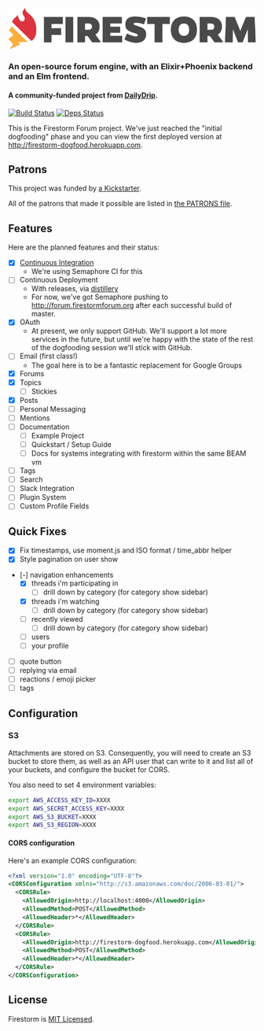 ![Firestorm](./apps/firestorm_web/assets/static/images/firestorm-logo.png)
### An open-source forum engine, with an Elixir+Phoenix backend and an Elm frontend.
#### A community-funded project from [DailyDrip](https://www.dailydrip.com).

[![Build Status](https://semaphoreci.com/api/v1/dailydrip/firestorm/branches/master/badge.svg)](https://semaphoreci.com/dailydrip/firestorm)
[![Deps Status](https://beta.hexfaktor.org/badge/all/github/dailydrip/firestorm.svg)](https://beta.hexfaktor.org/github/dailydrip/firestorm)

This is the Firestorm Forum project.  We've just reached the "initial
dogfooding" phase and you can view the first deployed version at
<http://firestorm-dogfood.herokuapp.com>.

## Patrons

This project was funded by [a
Kickstarter](https://www.kickstarter.com/projects/1003377429/firestorm-an-open-source-forum-in-phoenix-from-eli).

All of the patrons that made it possible are listed in [the PATRONS file](PATRONS.md).

## Features

Here are the planned features and their status:

- [x] [Continuous Integration](https://semaphoreci.com/dailydrip/firestorm)
  - We're using Semaphore CI for this
- [ ] Continuous Deployment
  - With releases, via [distillery](https://github.com/bitwalker/distillery)
  - For now, we've got Semaphore pushing to
    <http://forum.firestormforum.org> after each successful build of
    master.
- [x] OAuth
  - At present, we only support GitHub. We'll support a lot more services in the
    future, but until we're happy with the state of the rest of the dogfooding
    session we'll stick with GitHub.
- [ ] Email (first class!)
  - The goal here is to be a fantastic replacement for Google Groups
- [x] Forums
- [x] Topics
  - [ ] Stickies
- [x] Posts
- [ ] Personal Messaging
- [ ] Mentions
- [ ] Documentation
  - [ ] Example Project
  - [ ] Quickstart / Setup Guide
  - [ ] Docs for systems integrating with firestorm within the same BEAM vm
- [ ] Tags
- [ ] Search
- [ ] Slack Integration
- [ ] Plugin System
- [ ] Custom Profile Fields

## Quick Fixes

- [x] Fix timestamps, use moment.js and ISO format / time_abbr helper
- [x] Style pagination on user show
- [-] navigation enhancements
  - [x] threads i'm participating in
    - [ ] drill down by category (for category show sidebar)
  - [x] threads i'm watching
    - [ ] drill down by category (for category show sidebar)
  - [ ] recently viewed
    - [ ] drill down by category (for category show sidebar)
  - [ ] users
  - [ ] your profile
- [ ] quote button
- [ ] replying via email
- [ ] reactions / emoji picker
- [ ] tags

## Configuration

### S3

Attachments are stored on S3. Consequently, you will need to create an S3 bucket
to store them, as well as an API user that can write to it and list all of your
buckets, and configure the bucket for CORS.

You also need to set 4 environment variables:

```sh
export AWS_ACCESS_KEY_ID=XXXX
export AWS_SECRET_ACCESS_KEY=XXXX
export AWS_S3_BUCKET=XXXX
export AWS_S3_REGION=XXXX
```

#### CORS configuration

Here's an example CORS configuration:

```xml
<?xml version="1.0" encoding="UTF-8"?>
<CORSConfiguration xmlns="http://s3.amazonaws.com/doc/2006-03-01/">
  <CORSRule>
    <AllowedOrigin>http://localhost:4000</AllowedOrigin>
    <AllowedMethod>POST</AllowedMethod>
    <AllowedHeader>*</AllowedHeader>
  </CORSRule>
  <CORSRule>
    <AllowedOrigin>http://firestorm-dogfood.herokuapp.com</AllowedOrigin>
    <AllowedMethod>POST</AllowedMethod>
    <AllowedHeader>*</AllowedHeader>
  </CORSRule>
</CORSConfiguration>
```

## License

Firestorm is [MIT Licensed](./LICENSE).
